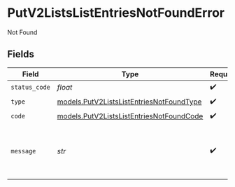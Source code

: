 # PutV2ListsListEntriesNotFoundError

Not Found


## Fields

| Field                                                                                      | Type                                                                                       | Required                                                                                   | Description                                                                                | Example                                                                                    |
| ------------------------------------------------------------------------------------------ | ------------------------------------------------------------------------------------------ | ------------------------------------------------------------------------------------------ | ------------------------------------------------------------------------------------------ | ------------------------------------------------------------------------------------------ |
| `status_code`                                                                              | *float*                                                                                    | :heavy_check_mark:                                                                         | N/A                                                                                        |                                                                                            |
| `type`                                                                                     | [models.PutV2ListsListEntriesNotFoundType](../models/putv2listslistentriesnotfoundtype.md) | :heavy_check_mark:                                                                         | N/A                                                                                        |                                                                                            |
| `code`                                                                                     | [models.PutV2ListsListEntriesNotFoundCode](../models/putv2listslistentriesnotfoundcode.md) | :heavy_check_mark:                                                                         | N/A                                                                                        |                                                                                            |
| `message`                                                                                  | *str*                                                                                      | :heavy_check_mark:                                                                         | N/A                                                                                        | List with slug/ID "33ebdbe9-e529-47c9-b894-0ba25e9c15c0" was not found.                    |